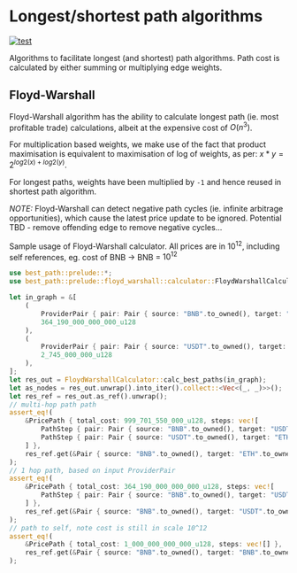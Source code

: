 # Longest/shortest path algorithms

[![test](https://github.com/konrads/best-path/workflows/test/badge.svg)](https://github.com/konrads/best-path/actions/workflows/test.yml)

Algorithms to facilitate longest (and shortest) path algorithms. Path cost is calculated by either summing or multiplying edge weights.

## Floyd-Warshall

Floyd-Warshall algorithm has the ability to calculate longest path (ie. most profitable trade) calculations, albeit at the expensive cost of $O(n^3)$.

For multiplication based weights, we make use of the fact that product maximisation is equivalent to maximisation of log of weights, as per: $x*y = 2^{log2(x) + log2(y)}$.

For longest paths, weights have been multiplied by `-1` and hence reused in shortest path algorithm.

_NOTE:_ Floyd-Warshall can detect negative path cycles (ie. infinite arbitrage opportunities), which cause the latest price update to be ignored.
Potential TBD - remove offending edge to remove negative cycles...

Sample usage of Floyd-Warshall calculator. All prices are in $10^{12}$, including self references, eg. cost of BNB -> BNB = $10^{12}$

```rust
use best_path::prelude::*;
use best_path::prelude::floyd_warshall::calculator::FloydWarshallCalculator;

let in_graph = &[
    (
        ProviderPair { pair: Pair { source: "BNB".to_owned(), target: "USDT".to_owned() }, provider: "CRYPTO_COMPARE".to_owned() },
        364_190_000_000_000_u128
    ),
    (
        ProviderPair { pair: Pair { source: "USDT".to_owned(), target: "ETH".to_owned() }, provider: "COINGECKO".to_owned() },
        2_745_000_000_u128
    ),
];
let res_out = FloydWarshallCalculator::calc_best_paths(in_graph);
let as_nodes = res_out.unwrap().into_iter().collect::<Vec<(_, _)>>();
let res_ref = res_out.as_ref().unwrap();
// multi-hop path path
assert_eq!(
    &PricePath { total_cost: 999_701_550_000_u128, steps: vec![
        PathStep { pair: Pair { source: "BNB".to_owned(), target: "USDT".to_owned() }, provider: "CRYPTO_COMPARE".to_owned(), cost: 364_190_000_000_000_u128 },
        PathStep { pair: Pair { source: "USDT".to_owned(), target: "ETH".to_owned() }, provider: "COINGECKO".to_owned(), cost: 2_745_000_000_u128 }
    ] },
    res_ref.get(&Pair { source: "BNB".to_owned(), target: "ETH".to_owned() }).unwrap()
);
// 1 hop path, based on input ProviderPair
assert_eq!(
    &PricePath { total_cost: 364_190_000_000_000_u128, steps: vec![
        PathStep { pair: Pair { source: "BNB".to_owned(), target: "USDT".to_owned() }, provider: "CRYPTO_COMPARE".to_owned(), cost: 364_190_000_000_000_u128 }
    ] },
    res_ref.get(&Pair { source: "BNB".to_owned(), target: "USDT".to_owned() }).unwrap()
);
// path to self, note cost is still in scale 10^12
assert_eq!(
    &PricePath { total_cost: 1_000_000_000_000_u128, steps: vec![] },
    res_ref.get(&Pair { source: "BNB".to_owned(), target: "BNB".to_owned() }).unwrap()
);
```
